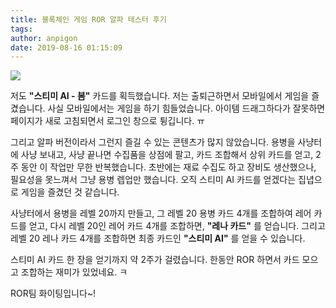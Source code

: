 ```yaml
---
title: 블록체인 게임 ROR 알파 테스터 후기
tags:
author: anpigon
date: 2019-08-16 01:15:09
---
```



![](https://files.steempeak.com/file/steempeak/anpigon/GPVULZe1-KakaoTalk_Image_2019-08-16-00-53-07.jpeg)

저도 **"스티미 AI - 봄"** 카드를 획득했습니다. 저는 출퇴근하면서 모바일에서 게임을 즐겼습니다. 사실 모바일에서는 게임을 하기 힘들었습니다. 아이템 드래그하다가 잘못하면 페이지가 새로 고침되면서 로그인 창으로 튕깁니다. ㅠ

그리고 알파 버전이라서 그런지 즐길 수 있는 콘텐츠가 많지 않았습니다. 용병을 사냥터에 사냥 보내고, 사냥 끝나면 수집품을 상점에 팔고, 카드 조합해서 상위 카드를 얻고, 2주 동안 이 작업만 무한 반복했습니다. 초반에는 재료 수집도 하고 장비도 생산했으나, 필요성을 못느껴서 그냥 용병 렙업만 했습니다. 오직 스티미 AI 카드를 얻겠다는 집녑으로 게임을 즐겼던 것 같습니다.

사냥터에서 용병을  레벨 20까지 만들고, 그 레벨 20 용병 카드 4개를 조합하여 레어 카드를 얻고, 다시 레벨 20인 레어 카드 4개를 조합하면, **"레나 카드"** 를 얻습니다. 그리고 레벨 20 레나 카드 4개를 조합하면 최종 카드인 **"스티미 AI"** 를 얻을 수 있습니다.

스티미 AI 카드 한 장을 얻기까지 약 2주가 걸렸습니다. 한동안 ROR 하면서 카드 모으고 조합하는 재미가 있었네요. ㅋ

ROR팀 화이팅입니다~!